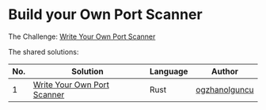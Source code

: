 # Build your Own Port Scanner

The Challenge: [Write Your Own Port Scanner](https://codingchallenges.fyi/challenges/challenge-port-scanner)

The shared solutions:

| No. | Solution | Language | Author |
|-----|----------|----------|--------|
| 1   | [Write Your Own Port Scanner](https://github.com/ogzhanolguncu/rs_syn_scanner) | Rust | [ogzhanolguncu](https://github.com/ogzhanolguncu) |
